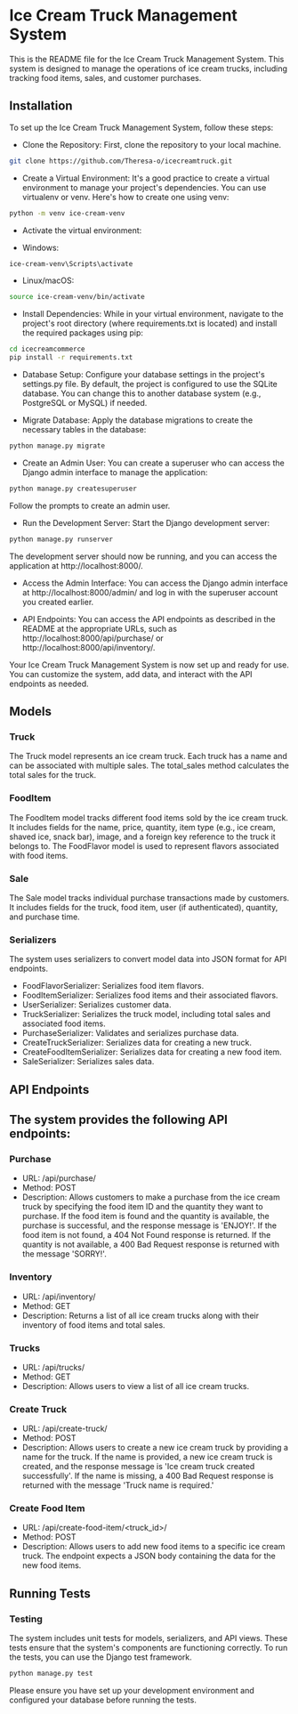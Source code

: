 
# Ice Cream Truck Management System

This is the README file for the Ice Cream Truck Management System. This system is designed to manage the operations of ice cream trucks, including tracking food items, sales, and customer purchases.


## Installation

To set up the Ice Cream Truck Management System, follow these steps:

- Clone the Repository: First, clone the repository to your local machine.

```bash
git clone https://github.com/Theresa-o/icecreamtruck.git
```

- Create a Virtual Environment: It's a good practice to create a virtual environment to manage your project's dependencies. You can use virtualenv or venv. Here's how to create one using venv:

```bash
python -m venv ice-cream-venv
```

- Activate the virtual environment:

- Windows:

```bash
ice-cream-venv\Scripts\activate
```

- Linux/macOS:

```bash
source ice-cream-venv/bin/activate
```
    
- Install Dependencies: While in your virtual environment, navigate to the project's root directory (where requirements.txt is located) and install the required packages using pip:

```bash
cd icecreamcommerce
pip install -r requirements.txt
```
- Database Setup: Configure your database settings in the project's settings.py file. By default, the project is configured to use the SQLite database. You can change this to another database system (e.g., PostgreSQL or MySQL) if needed.

- Migrate Database: Apply the database migrations to create the necessary tables in the database:

```bash
python manage.py migrate
```

- Create an Admin User: You can create a superuser who can access the Django admin interface to manage the application:

```bash
python manage.py createsuperuser
```
Follow the prompts to create an admin user.

- Run the Development Server: Start the Django development server:

```bash
python manage.py runserver
```
The development server should now be running, and you can access the application at http://localhost:8000/.

- Access the Admin Interface: You can access the Django admin interface at http://localhost:8000/admin/ and log in with the superuser account you created earlier.

- API Endpoints: You can access the API endpoints as described in the README at the appropriate URLs, such as http://localhost:8000/api/purchase/ or http://localhost:8000/api/inventory/.

Your Ice Cream Truck Management System is now set up and ready for use. You can customize the system, add data, and interact with the API endpoints as needed.
    
## Models
### Truck
The Truck model represents an ice cream truck. Each truck has a name and can be associated with multiple sales. The total_sales method calculates the total sales for the truck.

### FoodItem
The FoodItem model tracks different food items sold by the ice cream truck. It includes fields for the name, price, quantity, item type (e.g., ice cream, shaved ice, snack bar), image, and a foreign key reference to the truck it belongs to. The FoodFlavor model is used to represent flavors associated with food items.

### Sale
The Sale model tracks individual purchase transactions made by customers. It includes fields for the truck, food item, user (if authenticated), quantity, and purchase time.

### Serializers
The system uses serializers to convert model data into JSON format for API endpoints.

- FoodFlavorSerializer: Serializes food item flavors.
- FoodItemSerializer: Serializes food items and their associated flavors.
- UserSerializer: Serializes customer data.
- TruckSerializer: Serializes the truck model, including total sales and associated food items.
- PurchaseSerializer: Validates and serializes purchase data.
- CreateTruckSerializer: Serializes data for creating a new truck.
- CreateFoodItemSerializer: Serializes data for creating a new food item.
- SaleSerializer: Serializes sales data.

## API Endpoints
The system provides the following API endpoints:
-
### Purchase
- URL: /api/purchase/
- Method: POST
- Description: Allows customers to make a purchase from the ice cream truck by specifying the food item ID and the quantity they want to purchase. If the food item is found and the quantity is available, the purchase is successful, and the response message is 'ENJOY!'. If the food item is not found, a 404 Not Found response is returned. If the quantity is not available, a 400 Bad Request response is returned with the message 'SORRY!'.

### Inventory
- URL: /api/inventory/
- Method: GET
- Description: Returns a list of all ice cream trucks along with their inventory of food items and total sales.

### Trucks
- URL: /api/trucks/
- Method: GET
- Description: Allows users to view a list of all ice cream trucks.
### Create Truck
- URL: /api/create-truck/
- Method: POST
- Description: Allows users to create a new ice cream truck by providing a name for the truck. If the name is provided, a new ice cream truck is created, and the response message is 'Ice cream truck created successfully'. If the name is missing, a 400 Bad Request response is returned with the message 'Truck name is required.'
### Create Food Item
- URL: /api/create-food-item/<truck_id>/
- Method: POST
- Description: Allows users to add new food items to a specific ice cream truck. The endpoint expects a JSON body containing the data for the new food items.
## Running Tests

### Testing
The system includes unit tests for models, serializers, and API views. These tests ensure that the system's components are functioning correctly. To run the tests, you can use the Django test framework.

``` bash
python manage.py test 
```

Please ensure you have set up your development environment and configured your database before running the tests.

